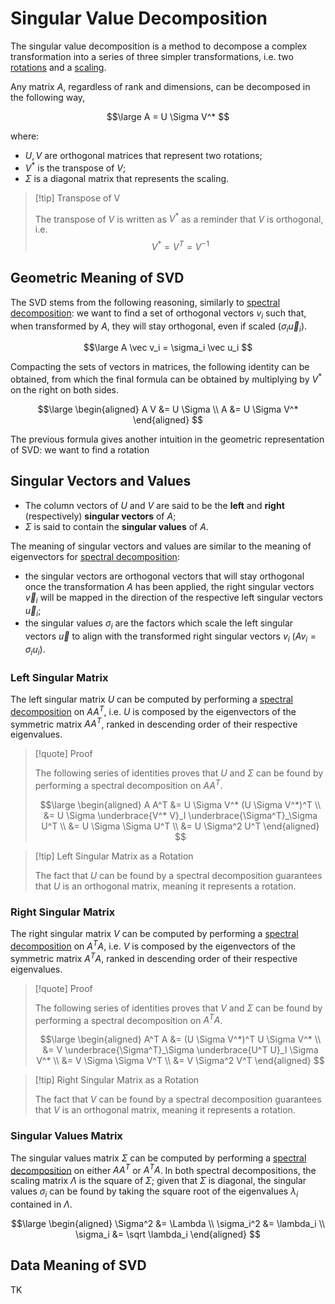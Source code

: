 # Singular Value Decomposition

The singular value decomposition is a method to decompose a complex transformation into a series of three simpler transformations, i.e. two [rotations](/Linear%20Algebra/Transformations/Linear%20Transformations.md#Rotation) and a [scaling](/Linear%20Algebra/Transformations/Linear%20Transformations.md#Scaling).

Any matrix $A$, regardless of rank and dimensions, can be decomposed in the following way,

$$\large
	A = U \Sigma V^*
$$

where:
- $U,V$ are orthogonal matrices that represent two rotations;
- $V^*$ is the transpose of $V$;
- $\Sigma$ is a diagonal matrix that represents the scaling.

> [!tip] Transpose of V
> 
> The transpose of $V$ is written as $V^*$ as a reminder that $V$ is orthogonal, i.e. 
> $$V^* = V^T = V^{-1}$$

## Geometric Meaning of SVD

The SVD stems from the following reasoning, similarly to [spectral decomposition](/Linear%20Algebra/Transformations/Spectral%20Decomposition.md): we want to find a set of orthogonal vectors $v_i$ such that, when transformed by $A$, they will stay orthogonal, even if scaled ($\sigma_i \vec u_i$).

$$\large
	A \vec v_i = \sigma_i \vec u_i
$$

Compacting the sets of vectors in matrices, the following identity can be obtained, from which the final formula can be obtained by multiplying by $V^*$ on the right on both sides.

$$\large
\begin{aligned}
	A V &= U \Sigma \\
	A &= U \Sigma V^*
\end{aligned}
$$

The previous formula gives another intuition in the geometric representation of SVD: we want to find a rotation 

## Singular Vectors and Values

- The column vectors of $U$ and $V$ are said to be the **left** and **right** (respectively) **singular vectors** of $A$;
- $\Sigma$ is said to contain the **singular values** of $A$.

The meaning of singular vectors and values are similar to the meaning of eigenvectors for [spectral decomposition](/Linear%20Algebra/Transformations/Spectral%20Decomposition.md):
- the singular vectors are orthogonal vectors that will stay orthogonal once the transformation $A$ has been applied, the right singular vectors $\vec v_i$ will be mapped in the direction of the respective left singular vectors $\vec u_i$;
- the singular values $\sigma_i$ are the factors which scale the left singular vectors $\vec u$ to align with the transformed right singular vectors $v_i$ ($A v_i =\sigma_i u_i$).

### Left Singular Matrix

The left singular matrix $U$ can be computed by performing a [spectral decomposition](/Linear%20Algebra/Transformations/Spectral%20Decomposition.md) on $AA^T$, i.e. $U$ is composed by the eigenvectors of the symmetric matrix $AA^T$, ranked in descending order of their respective eigenvalues.

> [!quote] Proof
> 
> The following series of identities proves that $U$ and $\Sigma$ can be found by performing a spectral decomposition on $AA^T$.
> 
> $$\large
> \begin{aligned}
> 	A A^T &= U \Sigma V^* (U \Sigma V^*)^T \\
> 	&= U \Sigma \underbrace{V^* V}_I \underbrace{\Sigma^T}_\Sigma U^T \\
> 	&= U \Sigma \Sigma U^T \\
> 	&= U \Sigma^2 U^T
> \end{aligned}
> $$

> [!tip] Left Singular Matrix as a Rotation
> 
> The fact that $U$ can be found by a spectral decomposition guarantees that $U$ is an orthogonal matrix, meaning it represents a rotation.

### Right Singular Matrix

The right singular matrix $V$ can be computed by performing a [spectral decomposition](/Linear%20Algebra/Transformations/Spectral%20Decomposition.md) on $A^T A$, i.e. $V$ is composed by the eigenvectors of the symmetric matrix $A^T A$, ranked in descending order of their respective eigenvalues.

> [!quote] Proof
> 
> The following series of identities proves that $V$ and $\Sigma$ can be found by performing a spectral decomposition on $A^T A$.
> 
> $$\large
> \begin{aligned}
> 	A^T A &= (U \Sigma V^*)^T U \Sigma V^* \\
> 	&= V \underbrace{\Sigma^T}_\Sigma \underbrace{U^T U}_I \Sigma V^* \\
> 	&= V \Sigma \Sigma V^T \\
> 	&= V \Sigma^2 V^T
> \end{aligned}
> $$

> [!tip] Right Singular Matrix as a Rotation
> 
> The fact that $V$ can be found by a spectral decomposition guarantees that $V$ is an orthogonal matrix, meaning it represents a rotation.

### Singular Values Matrix

The singular values matrix $\Sigma$ can be computed by performing a [spectral decomposition](/Linear%20Algebra/Transformations/Spectral%20Decomposition.md) on either $A A^T$ or $A^T A$. In both spectral decompositions, the scaling matrix $\Lambda$ is the square of $\Sigma$; given that $\Sigma$ is diagonal, the singular values $\sigma_i$ can be found by taking the square root of the eigenvalues $\lambda_i$ contained in $\Lambda$.

$$\large
\begin{aligned}
	\Sigma^2 &= \Lambda \\
	\sigma_i^2 &= \lambda_i \\
	\sigma_i &= \sqrt \lambda_i
\end{aligned}
$$

## Data Meaning of SVD

TK